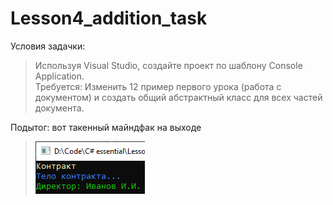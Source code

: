 # Lesson4_addition_task
Условия задачки:
>Используя Visual Studio, создайте проект по шаблону Console Application.  
Требуется: Изменить 12 пример первого урока (работа с документом) и создать общий абстрактный класс для всех частей документа.  

Подытог: вот такенный майндфак на выходе
>![](Addition_task/Program_output.png)
